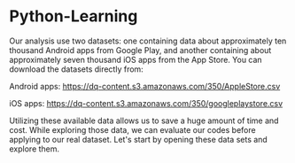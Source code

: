 # Python-Learning
Our analysis use two datasets: one containing data about approximately ten thousand Android apps from Google Play, and another containing about approximately seven thousand iOS apps from the App Store. You can download the datasets directly from:

Android apps: https://dq-content.s3.amazonaws.com/350/AppleStore.csv

iOS apps: https://dq-content.s3.amazonaws.com/350/googleplaystore.csv

Utilizing these available data allows us to save a huge amount of time and cost. While exploring those data, we can evaluate our codes before applying to our real dataset. Let's start by opening these data sets and explore them.
